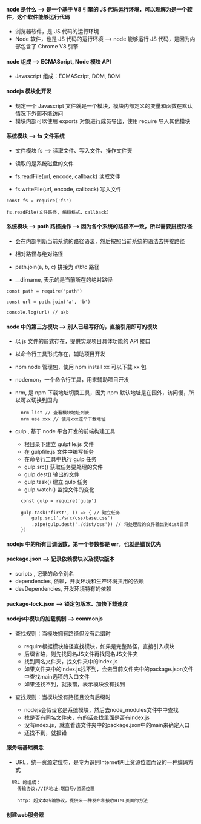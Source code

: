 #### node 是什么 --> 是一个基于 V8 引擎的 JS 代码运行环境，可以理解为是一个软件，这个软件能够运行代码

- 浏览器软件，是 JS 代码的运行环境
- Node 软件，也是 JS 代码的运行环境 --> node 能够运行 JS 代码，是因为内部包含了 Chrome V8 引擎

#### node 组成 --> ECMAScript, Node 模块 API

- Javascript 组成：ECMAScript, DOM, BOM

#### nodejs 模块化开发

- 规定一个 Javascript 文件就是一个模块，模块内部定义的变量和函数在默认情况下外部不能访问
- 模块内部可以使用 exports 对象进行成员导出，使用 require 导入其他模块

#### 系统模块 --> fs 文件系统

- 文件模块 fs --> 读取文件、写入文件、操作文件夹
- 读取的是系统磁盘的文件

- fs.readFile(url, encode, callback) 读取文件
- fs.writeFile(url, encode, callback) 写入文件

```
const fs = require('fs')

fs.readFile(文件路径, 编码格式，callback)
```

#### 系统模块 --> path 路径操作 --> 因为各个系统的路径不一致，所以需要拼接路径

- 会在内部判断当前系统的路径语法，然后按照当前系统的语法去拼接路径
- 相对路径与绝对路径

- path.join(a, b, c) 拼接为 a\b\c 路径
- \_\_dirname, 表示的是当前所在的绝对路径

```
const path = require('path')

const url = path.join('a', 'b')

console.log(url) // a\b
```

#### node 中的第三方模块 --> 别人已经写好的，直接引用即可的模块

- 以 js 文件的形式存在，提供实现项目具体功能的 API 接口
- 以命令行工具形式存在，辅助项目开发

- npm node 管理包，使用 npm install xx 可以下载 xx 包
- nodemon，一个命令行工具，用来辅助项目开发
- nrm, 是 npm 下载地址切换工具，因为 npm 默认地址是在国外，访问慢，所以可以切换到国内
  ```
    nrm list // 查看模块地址列表
    nrm use xxx // 使用xxx这个下载地址
  ```
- gulp , 基于 node 平台开发的前端构建工具

  - 根目录下建立 gulpfile.js 文件
  - 在 gulpfile.js 文件中编写任务
  - 在命令行工具中执行 gulp 任务
  - gulp.src() 获取任务要处理的文件
  - gulp.dest() 输出的文件
  - gulp.task() 建立 gulp 任务
  - gulp.watch() 监控文件的变化

  ```
    const gulp = require('gulp')

    gulp.task('first', () => { // 建立任务
        gulp.src('./src/css/base.css')
        .pipe(gulp.dest('./dist/css')) // 将处理后的文件输出到dist目录
    })
  ```

#### nodejs 中的所有回调函数，第一个参数都是 err，也就是错误优先

#### package.json --> 记录依赖模块以及模块版本
- scripts , 记录的命令别名
- dependencies, 依赖，开发环境和生产环境共用的依赖
- devDependencies, 开发环境特有的依赖

#### package-lock.json --> 锁定包版本、加快下载速度

#### nodejs中模块的加载机制 --> commonjs
- 查找规则：当模块拥有路径但没有后缀时
  - require根据模块路径查找模块，如果是完整路径，直接引入模块
  - 后缀省略，则先找同名JS文件再找同名JS文件夹
  - 找到同名文件夹，找文件夹中的index.js
  - 如果文件夹中的index.js找不到，会去当前文件夹中的package.json文件中查找main选项的入口文件
  - 如果还找不到，就报错，表示模块没有找到

- 查找规则：当模块没有路径且没有后缀时
  - nodejs会假设它是系统模块，然后去node_modules文件中中查找
  - 找是否有同名文件夹，有的话查找里面是否有index.js
  - 没有index.js，就查看该文件夹中的package.json中的main来确定入口
  - 还找不到，就报错


#### 服务端基础概念
- URL，统一资源定位符，是专为识别Internet网上资源位置而设的一种编码方式
```
  URL 的组成：
    传输协议://IP地址:端口号/资源位置

    http: 超文本传输协议，提供来一种发布和接收HTML页面的方法
```

#### 创建web服务器

